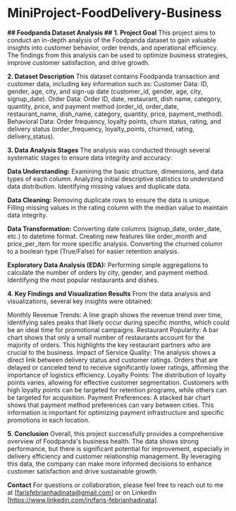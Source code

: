 # MiniProject-FoodDelivery-Business
**## Foodpanda Dataset Analysis ##**
**1. Project Goal**
This project aims to conduct an in-depth analysis of the Foodpanda dataset to gain valuable insights into customer behavior, order trends, and operational efficiency. The findings from this analysis can be used to optimize business strategies, improve customer satisfaction, and drive growth.

**2. Dataset Description**
This dataset contains Foodpanda transaction and customer data, including key information such as:
Customer Data: ID, gender, age, city, and sign-up date (customer_id, gender, age, city, signup_date).
Order Data: Order ID, date, restaurant, dish name, category, quantity, price, and payment method (order_id, order_date, restaurant_name, dish_name, category, quantity, price, payment_method).
Behavioral Data: Order frequency, loyalty points, churn status, rating, and delivery status (order_frequency, loyalty_points, churned, rating, delivery_status).

**3. Data Analysis Stages**
The analysis was conducted through several systematic stages to ensure data integrity and accuracy:

**Data Understanding:**
Examining the basic structure, dimensions, and data types of each column.
Analyzing initial descriptive statistics to understand data distribution.
Identifying missing values and duplicate data.

**Data Cleaning:**
Removing duplicate rows to ensure the data is unique.
Filling missing values in the rating column with the median value to maintain data integrity.

**Data Transformation:**
Converting date columns (signup_date, order_date, etc.) to datetime format.
Creating new features like order_month and price_per_item for more specific analysis.
Converting the churned column to a boolean type (True/False) for easier retention analysis.

**Exploratory Data Analysis (EDA):**
Performing simple aggregations to calculate the number of orders by city, gender, and payment method.
Identifying the most popular restaurants and dishes.

**4. Key Findings and Visualization Results**
From the data analysis and visualizations, several key insights were obtained:

Monthly Revenue Trends: A line graph shows the revenue trend over time, identifying sales peaks that likely occur during specific months, which could be an ideal time for promotional campaigns.
Restaurant Popularity: A bar chart shows that only a small number of restaurants account for the majority of orders. This highlights the key restaurant partners who are crucial to the business.
Impact of Service Quality: The analysis shows a direct link between delivery status and customer ratings. Orders that are delayed or canceled tend to receive significantly lower ratings, affirming the importance of logistics efficiency.
Loyalty Points: The distribution of loyalty points varies, allowing for effective customer segmentation. Customers with high loyalty points can be targeted for retention programs, while others can be targeted for acquisition.
Payment Preferences: A stacked bar chart shows that payment method preferences can vary between cities. This information is important for optimizing payment infrastructure and specific promotions in each location.

**5. Conclusion**
Overall, this project successfully provides a comprehensive overview of Foodpanda's business health. The data shows strong performance, but there is significant potential for improvement, especially in delivery efficiency and customer relationship management. By leveraging this data, the company can make more informed decisions to enhance customer satisfaction and drive sustainable growth.

**Contact**
For questions or collaboration, please feel free to reach out to me at [farisfebrianhadinata@gmail.com] or on LinkedIn [https://www.linkedin.com/in/faris-febrianhadinata].
